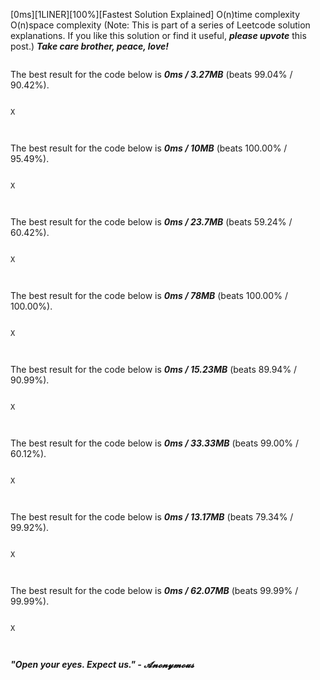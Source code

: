 [0ms][1LINER][100%][Fastest Solution Explained] O(n)time complexity O(n)space complexity
(Note: This is part of a series of Leetcode solution explanations. If you like this solution or find it useful, ***please upvote*** this post.)
***Take care brother, peace, love!***

```
```

The best result for the code below is ***0ms / 3.27MB*** (beats 99.04% / 90.42%).

```

X

```

```
```

```
```

The best result for the code below is ***0ms / 10MB*** (beats 100.00% / 95.49%).

```

X

```

```
```

```
```

The best result for the code below is ***0ms / 23.7MB*** (beats 59.24% / 60.42%).

```

X

```

```
```

```
```

The best result for the code below is ***0ms / 78MB*** (beats 100.00% / 100.00%).

```

X

```

```
```

```
```

The best result for the code below is ***0ms / 15.23MB*** (beats 89.94% / 90.99%).

```

X

```

```
```

```
```

The best result for the code below is ***0ms / 33.33MB*** (beats 99.00% / 60.12%).

```

X

```

```
```

```
```

The best result for the code below is ***0ms / 13.17MB*** (beats 79.34% / 99.92%).

```

X

```

```
```

```
```

The best result for the code below is ***0ms / 62.07MB*** (beats 99.99% / 99.99%).

```

X

```

```
```

```
```

***"Open your eyes. Expect us." - 𝓐𝓷𝓸𝓷𝔂𝓶𝓸𝓾𝓼***


 
